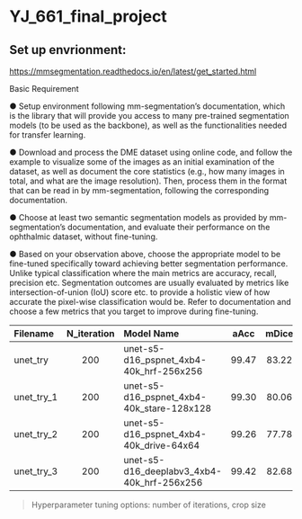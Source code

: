 # YJ_661_final_project

## Set up envrionment: 

https://mmsegmentation.readthedocs.io/en/latest/get_started.html

Basic Requirement

● Setup environment following mm-segmentation’s documentation, which is the library that will provide you access to many pre-trained segmentation models (to be used as the backbone), as well as the functionalities needed for transfer learning.

● Download and process the DME dataset using online code, and follow the example to visualize some of the images as an initial examination of the dataset, as well as document the core statistics (e.g., how many images in total, and what are the image resolution). Then, process them in the format that can be read in by mm-segmentation, following the corresponding documentation.

● Choose at least two semantic segmentation models as provided by mm-segmentation’s documentation, and evaluate their performance on the ophthalmic dataset, without fine-tuning.

● Based on your observation above, choose the appropriate model to be fine-tuned specifically toward achieving better segmentation performance. Unlike typical classification where the main metrics are accuracy, recall, precision etc. Segmentation outcomes are usually evaluated by metrics like intersection-of-union (IoU) score etc. to provide a holistic view of how accurate the pixel-wise classification would be. Refer to documentation and choose a few metrics that you target to improve during fine-tuning.

| Filename | N_iteration | Model Name | aAcc |mDice |mAcc |
| :---         |     :---:      |:---           |     :---:      |     :---:      |     :---:      |
| unet_try   | 200 |unet-s5-d16_pspnet_4xb4-40k_hrf-256x256   | 99.47 | 83.22 | 85.86 |
| unet_try_1 | 200 |unet-s5-d16_pspnet_4xb4-40k_stare-128x128 | 99.30 | 80.06 | 84.47 |
| unet_try_2 | 200 |unet-s5-d16_pspnet_4xb4-40k_drive-64x64   | 99.26 | 77.78 | 81.16 |
| unet_try_3 | 200 |unet-s5-d16_deeplabv3_4xb4-40k_hrf-256x256| 99.42 | 82.68 | 86.94 |




> Hyperparameter tuning options: number of iterations, crop size

